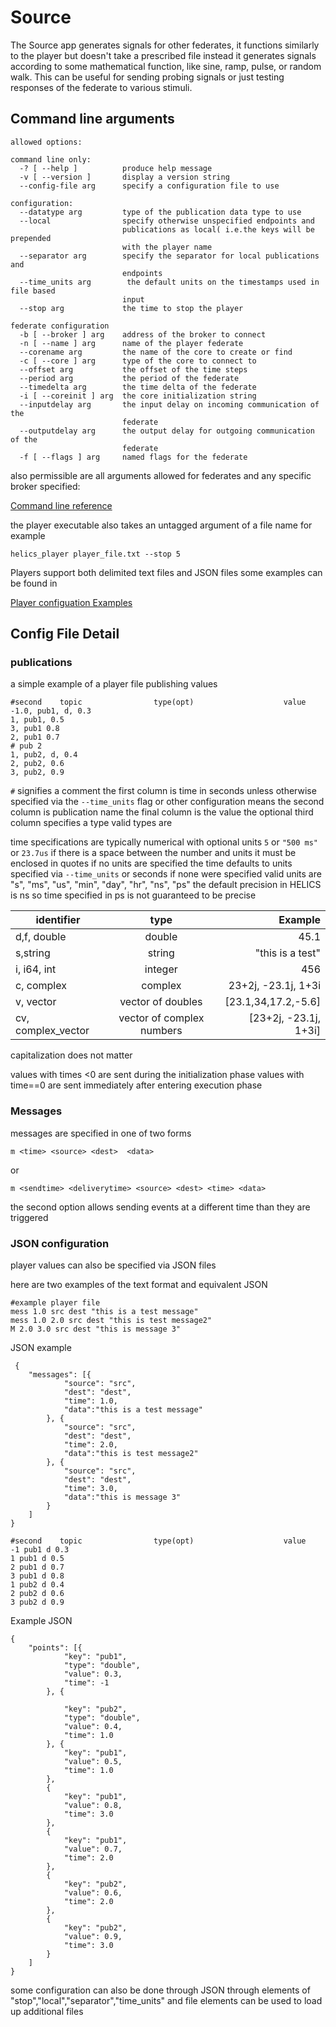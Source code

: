 Source
=======

The Source app generates signals for other federates, it functions similarly to the
player but doesn't take a prescribed file instead it generates signals according to some
mathematical function, like sine, ramp, pulse, or random walk.
This can be useful for sending probing signals or just testing responses of the federate to various stimuli.


Command line arguments
----------
```
allowed options:

command line only:
  -? [ --help ]          produce help message
  -v [ --version ]       display a version string
  --config-file arg      specify a configuration file to use

configuration:
  --datatype arg         type of the publication data type to use
  --local                specify otherwise unspecified endpoints and
                         publications as local( i.e.the keys will be prepended
                         with the player name
  --separator arg        specify the separator for local publications and
                         endpoints
  --time_units arg        the default units on the timestamps used in file based
                         input
  --stop arg             the time to stop the player

federate configuration
  -b [ --broker ] arg    address of the broker to connect
  -n [ --name ] arg      name of the player federate
  --corename arg         the name of the core to create or find
  -c [ --core ] arg      type of the core to connect to
  --offset arg           the offset of the time steps
  --period arg           the period of the federate
  --timedelta arg        the time delta of the federate
  -i [ --coreinit ] arg  the core initialization string
  --inputdelay arg       the input delay on incoming communication of the
                         federate
  --outputdelay arg      the output delay for outgoing communication of the
                         federate
  -f [ --flags ] arg     named flags for the federate

```
also permissible are all arguments allowed for federates and any specific broker specified:

[Command line reference](cmdArgs.md)

the player executable also takes an untagged argument of a file name for example
```
helics_player player_file.txt --stop 5
```

Players support both delimited text files and JSON files some examples can be found in

[Player configuation Examples](https://github.com/GMLC-TDC/HELICS-src/tree/master/tests/helics/apps/test_files)

## Config File Detail

### publications
a simple example of a player file publishing values
```
#second    topic                type(opt)                    value
-1.0, pub1, d, 0.3
1, pub1, 0.5
3, pub1 0.8
2, pub1 0.7
# pub 2
1, pub2, d, 0.4
2, pub2, 0.6
3, pub2, 0.9
```
`#` signifies a comment
the first column is time in seconds unless otherwise specified via the `--time_units` flag or other configuration means
the second column is publication name
the final column is the value
the optional third column specifies a type valid types are

time specifications are typically numerical with optional units
`5` or `"500 ms"` or `23.7us` if there is a space between the number and units it must be enclosed in quotes
if no units are specified the time defaults to units specified via `--time_units` or seconds if none were specified
valid units are "s", "ms", "us", "min", "day", "hr", "ns", "ps" the default precision in HELICS is ns so time specified in ps is not guaranteed to be precise


| identifier       | type          | Example  |
| ------------- |:-------------:| -----:|
| d,f, double     | double | 45.1 |
| s,string     | string      |  "this is a test" |
| i, i64, int | integer      |    456 |
| c, complex | complex      |    23+2j, -23.1j, 1+3i |
| v, vector | vector of doubles     |    [23.1,34,17.2,-5.6] |
| cv, complex_vector | vector of complex numbers    |  [23+2j, -23.1j, 1+3i] |

capitalization does not matter

values with times <0 are sent during the initialization phase
values with time==0 are sent immediately after entering execution phase

### Messages
messages are specified in one of two forms
```
m <time> <source> <dest>  <data>
```
or
```
m <sendtime> <deliverytime> <source> <dest> <time> <data>
```

the second option allows sending events at a different time than they are triggered

### JSON configuration
player values can also be specified via JSON files

here are two examples of the text format and equivalent JSON
```
#example player file
mess 1.0 src dest "this is a test message"
mess 1.0 2.0 src dest "this is test message2"
M 2.0 3.0 src dest "this is message 3"
```
JSON example
```
 {
	"messages": [{
			"source": "src",
			"dest": "dest",
			"time": 1.0,
			"data":"this is a test message"
		}, {
			"source": "src",
			"dest": "dest",
			"time": 2.0,
			"data":"this is test message2"
		}, {
			"source": "src",
			"dest": "dest",
			"time": 3.0,
			"data":"this is message 3"
		}
	]
}
```

```
#second    topic                type(opt)                    value
-1 pub1 d 0.3
1 pub1 d 0.5
2 pub1 d 0.7
3 pub1 d 0.8
1 pub2 d 0.4
2 pub2 d 0.6
3 pub2 d 0.9
```
Example JSON
```
{
	"points": [{
			"key": "pub1",
			"type": "double",
			"value": 0.3,
			"time": -1
		}, {

			"key": "pub2",
			"type": "double",
			"value": 0.4,
			"time": 1.0
		}, {
			"key": "pub1",
			"value": 0.5,
			"time": 1.0
		},
		{
			"key": "pub1",
			"value": 0.8,
			"time": 3.0
		},
		{
			"key": "pub1",
			"value": 0.7,
			"time": 2.0
		},
		{
			"key": "pub2",
			"value": 0.6,
			"time": 2.0
		},
		{
			"key": "pub2",
			"value": 0.9,
			"time": 3.0
		}
	]
}
```

some configuration can also be done through JSON through elements of "stop","local","separator","time_units"
and file elements can be used to load up additional files
